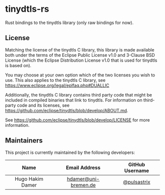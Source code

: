 # tinydtls-rs

Rust bindings to the tinydtls library (only raw bindings for now).

## License

Matching the license of the tinydtls C library, this library is made available both under
the terms of the Eclipse Public License v1.0 and 3-Clause BSD License (which the 
Eclipse Distribution License v1.0 that is used for tinydtls is based on).

You may choose at your own option which of the two licenses you wish to use. This also 
applies to the tinydtls C library, see https://www.eclipse.org/legal/eplfaq.php#DUALLIC

Additionally, the tinydtls C library contains third party code that might be included
in compiled binaries that link to tinydtls.
For information on third-party code and its licenses, see 
https://github.com/eclipse/tinydtls/blob/develop/ABOUT.md.

See https://github.com/eclipse/tinydtls/blob/develop/LICENSE for more information.

## Maintainers

This project is currently maintained by the following developers:

|    Name    |     Email Address    |                GitHub Username               |
|:----------:|:--------------------:|:--------------------------------------------:|
| Hugo Hakim Damer | hdamer@uni-bremen.de | [@pulsastrix](https://github.com/pulsastrix) |
